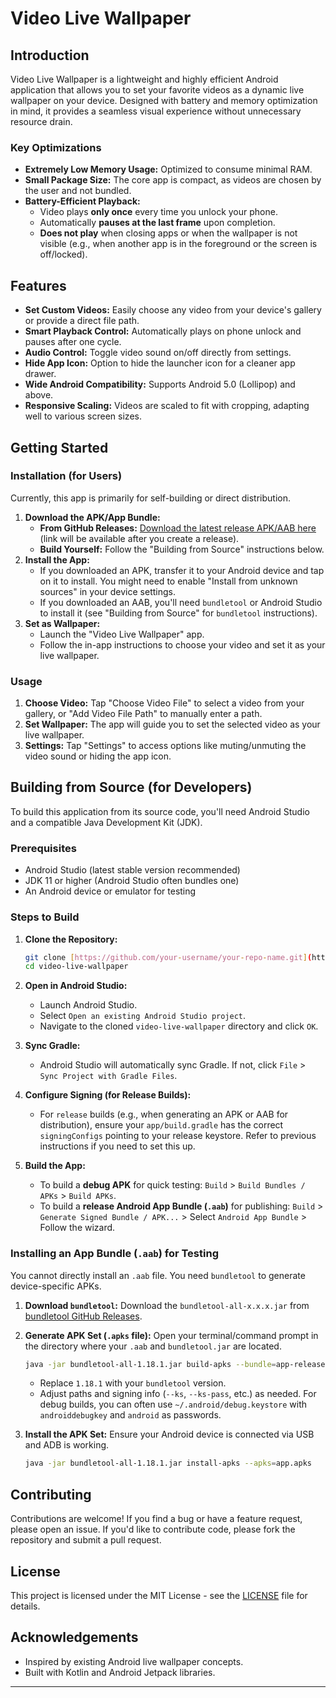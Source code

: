 # Video Live Wallpaper

## Introduction

Video Live Wallpaper is a lightweight and highly efficient Android application that allows you to set your favorite videos as a dynamic live wallpaper on your device. Designed with battery and memory optimization in mind, it provides a seamless visual experience without unnecessary resource drain.

### Key Optimizations

* **Extremely Low Memory Usage:** Optimized to consume minimal RAM.
* **Small Package Size:** The core app is compact, as videos are chosen by the user and not bundled.
* **Battery-Efficient Playback:**
    * Video plays **only once** every time you unlock your phone.
    * Automatically **pauses at the last frame** upon completion.
    * **Does not play** when closing apps or when the wallpaper is not visible (e.g., when another app is in the foreground or the screen is off/locked).

## Features

* **Set Custom Videos:** Easily choose any video from your device's gallery or provide a direct file path.
* **Smart Playback Control:** Automatically plays on phone unlock and pauses after one cycle.
* **Audio Control:** Toggle video sound on/off directly from settings.
* **Hide App Icon:** Option to hide the launcher icon for a cleaner app drawer.
* **Wide Android Compatibility:** Supports Android 5.0 (Lollipop) and above.
* **Responsive Scaling:** Videos are scaled to fit with cropping, adapting well to various screen sizes.


## Getting Started

### Installation (for Users)

Currently, this app is primarily for self-building or direct distribution.

1.  **Download the APK/App Bundle:**
    * **From GitHub Releases:** [Download the latest release APK/AAB here](https://github.com/your-username/your-repo-name/releases) (link will be available after you create a release).
    * **Build Yourself:** Follow the "Building from Source" instructions below.
2.  **Install the App:**
    * If you downloaded an APK, transfer it to your Android device and tap on it to install. You might need to enable "Install from unknown sources" in your device settings.
    * If you downloaded an AAB, you'll need `bundletool` or Android Studio to install it (see "Building from Source" for `bundletool` instructions).
3.  **Set as Wallpaper:**
    * Launch the "Video Live Wallpaper" app.
    * Follow the in-app instructions to choose your video and set it as your live wallpaper.

### Usage

1.  **Choose Video:** Tap "Choose Video File" to select a video from your gallery, or "Add Video File Path" to manually enter a path.
2.  **Set Wallpaper:** The app will guide you to set the selected video as your live wallpaper.
3.  **Settings:** Tap "Settings" to access options like muting/unmuting the video sound or hiding the app icon.

## Building from Source (for Developers)

To build this application from its source code, you'll need Android Studio and a compatible Java Development Kit (JDK).

### Prerequisites

* Android Studio (latest stable version recommended)
* JDK 11 or higher (Android Studio often bundles one)
* An Android device or emulator for testing

### Steps to Build

1.  **Clone the Repository:**
    ```bash
    git clone [https://github.com/your-username/your-repo-name.git](https://github.com/your-username/your-repo-name.git)
    cd video-live-wallpaper
    ```

2.  **Open in Android Studio:**
    * Launch Android Studio.
    * Select `Open an existing Android Studio project`.
    * Navigate to the cloned `video-live-wallpaper` directory and click `OK`.

3.  **Sync Gradle:**
    * Android Studio will automatically sync Gradle. If not, click `File` > `Sync Project with Gradle Files`.

4.  **Configure Signing (for Release Builds):**
    * For `release` builds (e.g., when generating an APK or AAB for distribution), ensure your `app/build.gradle` has the correct `signingConfigs` pointing to your release keystore. Refer to previous instructions if you need to set this up.

5.  **Build the App:**
    * To build a **debug APK** for quick testing: `Build` > `Build Bundles / APKs` > `Build APKs`.
    * To build a **release Android App Bundle (`.aab`)** for publishing: `Build` > `Generate Signed Bundle / APK...` > Select `Android App Bundle` > Follow the wizard.

### Installing an App Bundle (`.aab`) for Testing

You cannot directly install an `.aab` file. You need `bundletool` to generate device-specific APKs.

1.  **Download `bundletool`:** Download the `bundletool-all-x.x.x.jar` from [bundletool GitHub Releases](https://github.com/google/bundletool/releases).

2.  **Generate APK Set (`.apks` file):**
    Open your terminal/command prompt in the directory where your `.aab` and `bundletool.jar` are located.
    ```bash
    java -jar bundletool-all-1.18.1.jar build-apks --bundle=app-release.aab --output=app.apks --mode=universal --ks=/path/to/your/release.jks --ks-pass=pass:your_keystore_password --ks-key-alias=your_key_alias --key-pass=pass:your_key_password
    ```
    * Replace `1.18.1` with your `bundletool` version.
    * Adjust paths and signing info (`--ks`, `--ks-pass`, etc.) as needed. For debug builds, you can often use `~/.android/debug.keystore` with `androiddebugkey` and `android` as passwords.

3.  **Install the APK Set:**
    Ensure your Android device is connected via USB and ADB is working.
    ```bash
    java -jar bundletool-all-1.18.1.jar install-apks --apks=app.apks
    ```

## Contributing

Contributions are welcome! If you find a bug or have a feature request, please open an issue. If you'd like to contribute code, please fork the repository and submit a pull request.

## License

This project is licensed under the MIT License - see the [LICENSE](LICENSE) file for details.

## Acknowledgements

* Inspired by existing Android live wallpaper concepts.
* Built with Kotlin and Android Jetpack libraries.

---